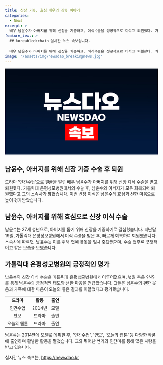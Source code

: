 ```yaml
---
title: 신장 기증, 효심 배우의 감동 이야기
categories:
  - News
excerpt: >
  배우 남윤수가 아버지를 위해 신장을 기증하고, 이식수술을 성공적으로 마치고 퇴원했다. 가톨릭대 은평성모병원 측은 남윤수의 긍정적인 모습을 소셜미디어를 통해 공개하며 그의 선한 마음이 좋은 결과를 가져왔다고 전했다. 이로써 남윤수는 연예활동을 잠시 중단하게 되었으나, 가족 애정과 선한 마음으로 인간다운 행동을 보여주었다. 함께하여 아버지와의 즐겁고 건강한 시간을 빠르게 되찾을 것으로 기대된다. (단어수: 123)
feature_text: >
  ## koreablockchain 실시간 뉴스 속보입니다.

  배우 남윤수가 아버지를 위해 신장을 기증하고, 이식수술을 성공적으로 마치고 퇴원했다. 가톨릭대 은평성모병원 측은 남윤수의 긍정적인 모습을 소셜미디어를 통해 공개하며 그의 선한 마음이 좋은 결과를 가져왔다고 전했다. 이로써 남윤수는 연예활동을 잠시 중단하게 되었으나, 가족 애정과 선한 마음으로 인간다운 행동을 보여주었다. 함께하여 아버지와의 즐겁고 건강한 시간을 빠르게 되찾을 것으로 기대된다. (단어수: 123)
image: '/assets/img/newsdao_breakingnews.jpg'
---
```


<p><img src="/assets/img/newsdao_breakingnews.jpg" alt="koreablockchain 속보" /></p>

<h2>남윤수, 아버지를 위해 신장 기증 수술 후 퇴원</h2>

<p data-ke-size="size16">드라마 '인간수업'으로 얼굴을 알린 배우 남윤수가 아버지를 위해 신장 이식 수술을 받고 퇴원했다. 가톨릭대 은평성모병원에서의 수술 후, 남윤수와 아버지가 모두 회복되어 퇴원했다고 그의 소속사가 밝혔습니다. 이번 신장 이식은 남윤수의 효심과 선한 마음으로 높이 평가받았습니다.</p>

<h2 data-ke-size="size26">남윤수, 아버지를 위해 효심으로 신장 이식 수술</h2>

<p data-ke-size="size16">남윤수는 27세 청년으로, 아버지를 돕기 위해 신장을 기증하기로 결심했습니다. 지난달 19일, 가톨릭대 은평성모병원에서 이식 수술을 받은 후, 빠르게 회복하여 퇴원했습니다. 소속사에 따르면, 남윤수는 이를 위해 연예 활동을 일시 중단했으며, 수술 전후로 긍정적이고 밝은 모습을 보였습니다.</p>

<h2 data-ke-size="size26">가톨릭대 은평성모병원의 긍정적인 평가</h2>

<p data-ke-size="size16">남윤수의 신장 이식 수술은 가톨릭대 은평성모병원에서 이루어졌으며, 병원 측은 SNS를 통해 남윤수의 긍정적인 태도와 선한 마음을 언급했습니다. 그들은 남윤수의 환한 웃음과 가족에 대한 마음이 오늘의 좋은 결과를 이끌었다고 평가했습니다.</p>

<table>
  <tr>
    <td style="text-align: center; height: 17px;"><b>드라마</b></td>
    <td style="text-align: center; height: 17px;"><b>활동</b></td>
    <td style="text-align: center; height: 17px;"><b>출연</b></td>
  </tr>
  <tr>
    <td style="text-align: center; height: 17px;">인간수업</td>
    <td style="text-align: center;">2014년</td>
    <td style="text-align: center;">모델</td>
  </tr>
  <tr>
    <td style="text-align: center;">연모</td>
    <td style="text-align: center;">드라마</td>
    <td style="text-align: center;">출연</td>
  </tr>
  <tr>
    <td style="text-align: center;">오늘의 웹툰</td>
    <td style="text-align: center;">드라마</td>
    <td style="text-align: center;">출연</td>
  </tr>
</table>

<p data-ke-size="size16">남윤수는 2014년에 모델로 데뷔한 후, '인간수업', '연모', '오늘의 웹툰' 등 다양한 작품에 출연하며 활발한 활동을 펼쳤습니다. 그의 뛰어난 연기와 인간미를 통해 많은 사랑을 받고 있습니다.</p>
실시간 뉴스 속보는, <a href="https://newsdao.kr" rel="dofollow">https://newsdao.kr</a>


